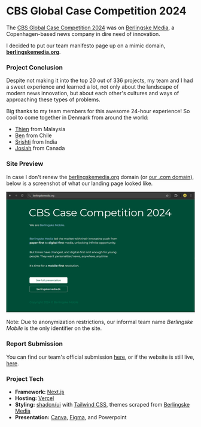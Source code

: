 # CBS Global Case Competition 2024

The [CBS Global Case Competition 2024](https://www.casecompetition.com/global/) was on [Berlingske Media](https://www.berlingskemedia.dk), a Copenhagen-based news company in dire need of innovation.

I decided to put our team manifesto page up on a mimic domain, **[berlingskemedia.org](https://www.berlingskemedia.org)**.

### Project Conclusion

Despite not making it into the top 20 out of 336 projects, my team and I had a sweet experience and learned a lot, not only about the landscape of modern news innovation, but about each other's cultures and ways of approaching these types of problems.

Big thanks to my team members for this awesome 24-hour experience! So cool to come together in Denmark from around the world:

- [Thien](https://www.linkedin.com/in/thienzhi/) from Malaysia
- [Ben](https://www.linkedin.com/in/benjaminmedina/) from Chile
- [Srishti](https://www.linkedin.com/in/srishti-k-badaya/) from India
- [Josiah](https://www.linkedin.com/in/josiahplett/) from Canada

### Site Preview

In case I don't renew the [berlingskemedia.org](https://www.berlingskemedia.org) domain (or [our .com domain](https://www.berlinskemedia.com)), below is a screenshot of what our landing page looked like.

![Screenshot of our landing page live on berlingskemedia.org](public/static/official-screenshot.png)

Note: Due to anonymization restrictions, our informal team name _Berlingske Mobile_ is the only identifier on the site.

### Report Submission

You can find our team's official submission [here](public/static/berlingske-mobile.pdf), or if the website is still live, [here](https://www.berlingskemedia.org/static/berlingske-mobile.pdf).

### Project Tech

- **Framework:** [Next.js](https://nextjs.org/)
- **Hosting:** [Vercel](https://vercel.com)
- **Styling:** [shadcn/ui](https://ui.shadcn.com/) with [Tailwind CSS](https://tailwindcss.com), themes scraped from [Berlingske Media](https://www.berlingskemedia.dk)
- **Presentation:** [Canva](https://www.canva.com/), [Figma](https://www.figma.com/), and Powerpoint
